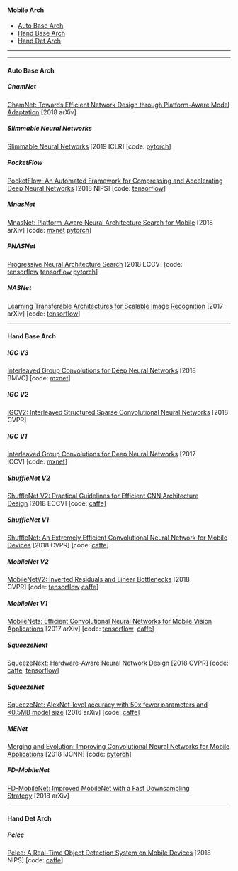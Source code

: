 #### Mobile Arch
- [Auto Base Arch](#auto-base-arch)	
- [Hand Base Arch](#hand-base-arch)
- [Hand Det Arch](#hand-det-arch)

------

------

#### Auto Base Arch

##### ChamNet
[ChamNet: Towards Efficient Network Design through Platform-Aware Model Adaptation](https://arxiv.org/abs/1812.08934)&nbsp;[2018 arXiv]

##### Slimmable Neural Networks
[Slimmable Neural Networks](https://arxiv.org/abs/1812.08928)&nbsp;[2019 ICLR]&nbsp;[code: [pytorch](https://github.com/JiahuiYu/slimmable_networks)]

##### PocketFlow
[PocketFlow: An Automated Framework for Compressing and Accelerating Deep Neural Networks](https://openreview.net/pdf?id=H1fWoYhdim)&nbsp;[2018 NIPS]&nbsp;[code: [tensorflow](https://github.com/Tencent/PocketFlow)]

##### MnasNet
[MnasNet: Platform-Aware Neural Architecture Search for Mobile](https://arxiv.org/abs/1807.11626)&nbsp;[2018 arXiv]&nbsp;[code: [mxnet](https://github.com/zeusees/Mnasnet-Pretrained-Model)&nbsp;[pytorch](https://github.com/AnjieZheng/MnasNet-PyTorch)]

##### PNASNet
[Progressive Neural Architecture Search](https://arxiv.org/abs/1712.00559)&nbsp;[2018 ECCV]&nbsp;[code: [tensorflow](https://github.com/tensorflow/models/tree/master/research/slim/nets/nasnet)&nbsp;[tensorflow](https://github.com/chenxi116/PNASNet.TF)&nbsp;[pytorch](https://github.com/chenxi116/PNASNet.pytorch)]

##### NASNet
[Learning Transferable Architectures for Scalable Image Recognition](https://arxiv.org/abs/1707.07012)&nbsp;[2017 arXiv]&nbsp;[code: [tensorflow](https://github.com/tensorflow/models/tree/master/research/slim/nets/nasnet)]

------

#### Hand Base Arch

##### IGC V3
[Interleaved Group Convolutions for Deep Neural Networks](https://arxiv.org/abs/1806.00178)&nbsp;[2018 BMVC]&nbsp;[code: [mxnet](https://github.com/homles11/IGCV3)]

##### IGC V2
[IGCV2: Interleaved Structured Sparse Convolutional Neural Networks](https://arxiv.org/abs/1804.06202)&nbsp;[2018 CVPR]

##### IGC V1
[Interleaved Group Convolutions for Deep Neural Networks](https://arxiv.org/abs/1707.02725)&nbsp;[2017 ICCV]&nbsp;[code: [mxnet](https://github.com/hellozting/InterleavedGroupConvolutions)]

##### ShuffleNet V2
[ShuffleNet V2: Practical Guidelines for Efficient CNN Architecture Design](https://arxiv.org/abs/1807.11164)&nbsp;[2018 ECCV]&nbsp;[code: [caffe](https://github.com/farmingyard/ShuffleNet)]

##### ShuffleNet V1
[ShuffleNet: An Extremely Efficient Convolutional Neural Network for Mobile Devices](https://arxiv.org/abs/1707.01083)&nbsp;[2018 CVPR]&nbsp;[code: [caffe](https://github.com/farmingyard/ShuffleNet)]

##### MobileNet V2
[MobileNetV2: Inverted Residuals and Linear Bottlenecks](https://arxiv.org/abs/1801.04381)&nbsp;[2018 CVPR]&nbsp;[code: [tensorflow](https://github.com/tensorflow/models/tree/master/research/slim/nets/mobilenet)&nbsp;[caffe](https://github.com/shicai/MobileNet-Caffe)]

##### MobileNet V1
[MobileNets: Efficient Convolutional Neural Networks for Mobile Vision Applications](https://arxiv.org/abs/1704.04861)&nbsp;[2017 arXiv]&nbsp;[code: [tensorflow](https://github.com/tensorflow/models/blob/master/research/slim/nets/mobilenet_v1.md) &nbsp;[caffe](https://github.com/shicai/MobileNet-Caffe)]

##### SqueezeNext
[SqueezeNext: Hardware-Aware Neural Network Design](https://arxiv.org/abs/1803.10615)&nbsp;[2018 CVPR]&nbsp;[code: [caffe](https://github.com/amirgholami/SqueezeNext) &nbsp;[tensorflow](https://github.com/Timen/squeezenext-tensorflow)]

##### SqueezeNet

[SqueezeNet: AlexNet-level accuracy with 50x fewer parameters and <0.5MB model size](https://arxiv.org/abs/1602.07360)&nbsp;[2016 arXiv]&nbsp;[code: [caffe](https://github.com/DeepScale/SqueezeNet)]

##### MENet
[Merging and Evolution: Improving Convolutional Neural Networks for Mobile Applications](https://arxiv.org/abs/1803.09127)&nbsp;[2018 IJCNN]&nbsp;[code: [pytorch](https://github.com/clavichord93/MENet)]

##### FD-MobileNet
[FD-MobileNet: Improved MobileNet with a Fast Downsampling Strategy](https://arxiv.org/abs/1802.03750)&nbsp;[2018 arXiv]

------

#### Hand Det Arch

##### Pelee
[Pelee: A Real-Time Object Detection System on Mobile Devices](https://arxiv.org/abs/1804.06882)&nbsp;[2018 NIPS]&nbsp;[code: [caffe](https://github.com/Robert-JunWang/Pelee)]